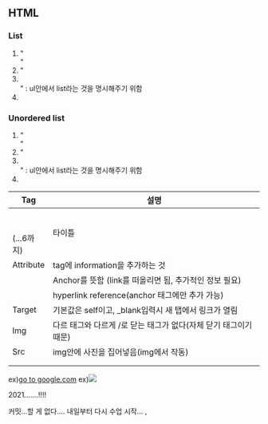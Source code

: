 ##

## HTML

### List

1. "<ol></ol>"
2. "<li></li>" : ul안에서 list라는 것을 명시해주기 위함
3.

### Unordered list

1. "<ul></ul>"
2. "<li></li>" : ul안에서 list라는 것을 명시해주기 위함
3.

| Tag                  | 설명                                                                     |
| -------------------- | ------------------------------------------------------------------------ |
| <h1></h1> (...6까지) | 타이틀                                                                   |
| Attribute            | tag에 information을 추가하는 것                                          |
| <a></a>              | Anchor를 뜻함 (link를 떠올리면 됨, 추가적인 정보 필요)                   |
| <a hreg>             | hyperlink reference(anchor 태그에만 추가 가능)                           |
| Target               | 기본값은 self이고, \_blank입력시 새 탭에서 링크가 열림                   |
| Img                  | 다르 태그와 다르게 /로 닫는 태그가 없다(자체 닫기 태그이기 때문) <img /> |
| Src                  | img안에 사진을 집어넣음(img에서 작동)                                    |
|                      |                                                                          |
|                      |                                                                          |

ex)<a href="http://google.com" target="blank">go to google.com</a>
ex)<img
  src="https://upload.wikimedia.org/wikipedia/commons/9/97/The_Earth_seen_from_Apollo_17.jpg"
/>

2021.......!!!!

커밋...할 게 없다....
내일부터 다시 수업 시작...
,
